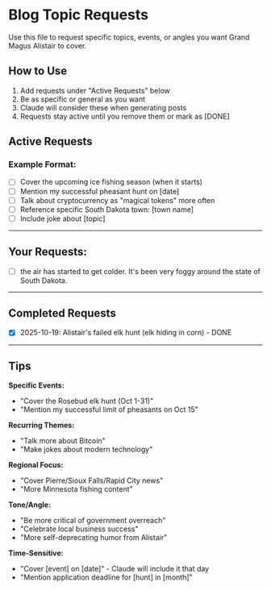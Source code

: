 # Blog Topic Requests

Use this file to request specific topics, events, or angles you want Grand Magus Alistair to cover.

## How to Use

1. Add requests under "Active Requests" below
2. Be as specific or general as you want
3. Claude will consider these when generating posts
4. Requests stay active until you remove them or mark as [DONE]

## Active Requests

<!-- Add your requests here. Examples provided: -->

### Example Format:
- [ ] Cover the upcoming ice fishing season (when it starts)
- [ ] Mention my successful pheasant hunt on [date]
- [ ] Talk about cryptocurrency as "magical tokens" more often
- [ ] Reference specific South Dakota town: [town name]
- [ ] Include joke about [topic]

---

## Your Requests:

<!-- Write your requests below this line -->



- [ ] the air has started to get colder.  It's been very foggy around the state of South Dakota.








---

## Completed Requests

<!-- Requests are moved here after being used -->
- [x] 2025-10-19: Alistair's failed elk hunt (elk hiding in corn) - DONE

---

## Tips

**Specific Events:**
- "Cover the Rosebud elk hunt (Oct 1-31)"
- "Mention my successful limit of pheasants on Oct 15"

**Recurring Themes:**
- "Talk more about Bitcoin"
- "Make jokes about modern technology"

**Regional Focus:**
- "Cover Pierre/Sioux Falls/Rapid City news"
- "More Minnesota fishing content"

**Tone/Angle:**
- "Be more critical of government overreach"
- "Celebrate local business success"
- "More self-deprecating humor from Alistair"

**Time-Sensitive:**
- "Cover [event] on [date]" - Claude will include it that day
- "Mention application deadline for [hunt] in [month]"
